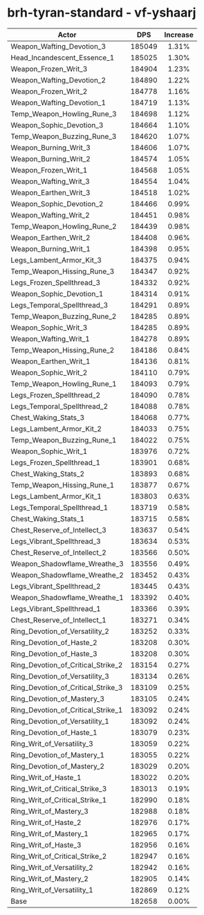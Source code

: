 # brh-tyran-standard - vf-yshaarj
| Actor | DPS | Increase |
|---|:---:|:---:|
|Weapon_Wafting_Devotion_3|185049|1.31%|
|Head_Incandescent_Essence_1|185025|1.30%|
|Weapon_Frozen_Writ_3|184904|1.23%|
|Weapon_Wafting_Devotion_2|184890|1.22%|
|Weapon_Frozen_Writ_2|184778|1.16%|
|Weapon_Wafting_Devotion_1|184719|1.13%|
|Temp_Weapon_Howling_Rune_3|184698|1.12%|
|Weapon_Sophic_Devotion_3|184664|1.10%|
|Temp_Weapon_Buzzing_Rune_3|184620|1.07%|
|Weapon_Burning_Writ_3|184606|1.07%|
|Weapon_Burning_Writ_2|184574|1.05%|
|Weapon_Frozen_Writ_1|184568|1.05%|
|Weapon_Wafting_Writ_3|184554|1.04%|
|Weapon_Earthen_Writ_3|184518|1.02%|
|Weapon_Sophic_Devotion_2|184466|0.99%|
|Weapon_Wafting_Writ_2|184451|0.98%|
|Temp_Weapon_Howling_Rune_2|184439|0.98%|
|Weapon_Earthen_Writ_2|184408|0.96%|
|Weapon_Burning_Writ_1|184398|0.95%|
|Legs_Lambent_Armor_Kit_3|184375|0.94%|
|Temp_Weapon_Hissing_Rune_3|184347|0.92%|
|Legs_Frozen_Spellthread_3|184332|0.92%|
|Weapon_Sophic_Devotion_1|184314|0.91%|
|Legs_Temporal_Spellthread_3|184291|0.89%|
|Temp_Weapon_Buzzing_Rune_2|184285|0.89%|
|Weapon_Sophic_Writ_3|184285|0.89%|
|Weapon_Wafting_Writ_1|184278|0.89%|
|Temp_Weapon_Hissing_Rune_2|184186|0.84%|
|Weapon_Earthen_Writ_1|184136|0.81%|
|Weapon_Sophic_Writ_2|184110|0.79%|
|Temp_Weapon_Howling_Rune_1|184093|0.79%|
|Legs_Frozen_Spellthread_2|184090|0.78%|
|Legs_Temporal_Spellthread_2|184088|0.78%|
|Chest_Waking_Stats_3|184068|0.77%|
|Legs_Lambent_Armor_Kit_2|184033|0.75%|
|Temp_Weapon_Buzzing_Rune_1|184022|0.75%|
|Weapon_Sophic_Writ_1|183976|0.72%|
|Legs_Frozen_Spellthread_1|183901|0.68%|
|Chest_Waking_Stats_2|183893|0.68%|
|Temp_Weapon_Hissing_Rune_1|183877|0.67%|
|Legs_Lambent_Armor_Kit_1|183803|0.63%|
|Legs_Temporal_Spellthread_1|183719|0.58%|
|Chest_Waking_Stats_1|183715|0.58%|
|Chest_Reserve_of_Intellect_3|183637|0.54%|
|Legs_Vibrant_Spellthread_3|183634|0.53%|
|Chest_Reserve_of_Intellect_2|183566|0.50%|
|Weapon_Shadowflame_Wreathe_3|183556|0.49%|
|Weapon_Shadowflame_Wreathe_2|183452|0.43%|
|Legs_Vibrant_Spellthread_2|183445|0.43%|
|Weapon_Shadowflame_Wreathe_1|183392|0.40%|
|Legs_Vibrant_Spellthread_1|183366|0.39%|
|Chest_Reserve_of_Intellect_1|183271|0.34%|
|Ring_Devotion_of_Versatility_2|183252|0.33%|
|Ring_Devotion_of_Haste_2|183208|0.30%|
|Ring_Devotion_of_Haste_3|183208|0.30%|
|Ring_Devotion_of_Critical_Strike_2|183154|0.27%|
|Ring_Devotion_of_Versatility_3|183134|0.26%|
|Ring_Devotion_of_Critical_Strike_3|183109|0.25%|
|Ring_Devotion_of_Mastery_3|183105|0.24%|
|Ring_Devotion_of_Critical_Strike_1|183092|0.24%|
|Ring_Devotion_of_Versatility_1|183092|0.24%|
|Ring_Devotion_of_Haste_1|183079|0.23%|
|Ring_Writ_of_Versatility_3|183059|0.22%|
|Ring_Devotion_of_Mastery_1|183055|0.22%|
|Ring_Devotion_of_Mastery_2|183029|0.20%|
|Ring_Writ_of_Haste_1|183022|0.20%|
|Ring_Writ_of_Critical_Strike_3|183013|0.19%|
|Ring_Writ_of_Critical_Strike_1|182990|0.18%|
|Ring_Writ_of_Mastery_3|182988|0.18%|
|Ring_Writ_of_Haste_2|182976|0.17%|
|Ring_Writ_of_Mastery_1|182965|0.17%|
|Ring_Writ_of_Haste_3|182956|0.16%|
|Ring_Writ_of_Critical_Strike_2|182947|0.16%|
|Ring_Writ_of_Versatility_2|182942|0.16%|
|Ring_Writ_of_Mastery_2|182905|0.14%|
|Ring_Writ_of_Versatility_1|182869|0.12%|
|Base|182658|0.00%|
